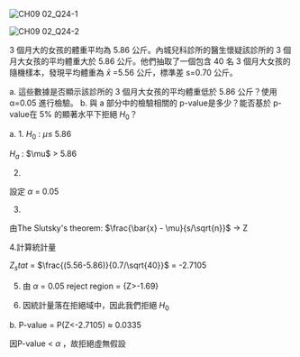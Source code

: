![CH09 02_Q24-1](https://github.com/user-attachments/assets/90eebd52-709c-4423-99c8-2221120b44c9)

![CH09 02_Q24-2](https://github.com/user-attachments/assets/4fe765f4-44f0-4e66-b9a5-5e9adcf54b1f)

3 個月大的女孩的體重平均為 5.86 公斤。內城兒科診所的醫生懷疑該診所的 3 個月大女孩的平均體重大於 5.86 公斤。他們抽取了一個包含 40 名 3 個月大女孩的隨機樣本，發現平均體重為 
$\bar{x}$ =5.56 公斤，標準差 s=0.70 公斤。

a. 這些數據是否顯示該診所的 3 個月大女孩的平均體重低於 5.86 公斤？使用 α=0.05 進行檢驗。
b. 與 a 部分中的檢驗相關的 p-value是多少？能否基於 p-value在 5% 的顯著水平下拒絕 $H_0$？


a.
1.
$H_0$ : $\mu\le$ 5.86

$H_a$ : $\mu\$ > 5.86

2.
設定 $\alpha$ = 0.05

3.
由The Slutsky's theorem: $\frac{\bar{x} - \mu}{s/\sqrt{n}}$ -> Z

4.計算統計量

$Z_stat$ = $\frac{(5.56-5.86)}{0.7/\sqrt{40}}$ = -2.7105

5. 由 $\alpha$ = 0.05 reject region = {Z>-1.69}

6. 因統計量落在拒絕域中，因此我們拒絕 $H_0$

b. P-value = P(Z<-2.7105) $\approx$ 0.0335

因P-value < $\alpha$ ，故拒絕虛無假設

